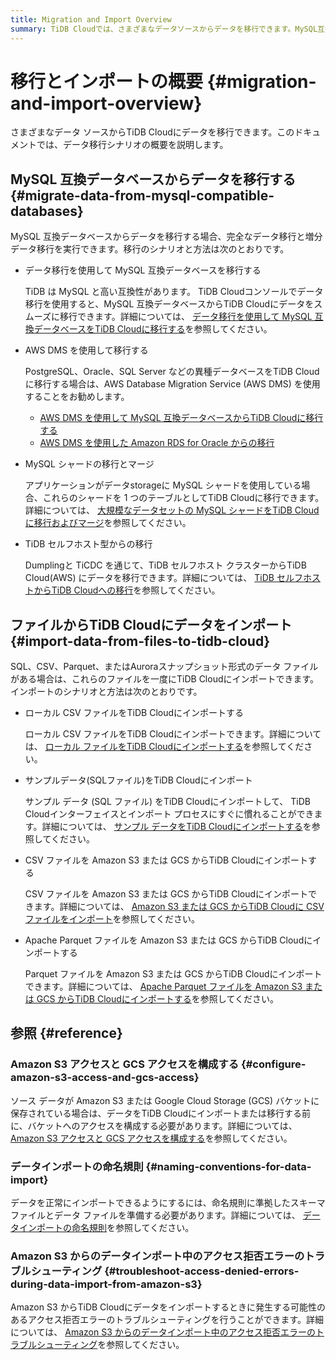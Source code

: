 ```yaml
---
title: Migration and Import Overview
summary: TiDB Cloudでは、さまざまなデータソースからデータを移行できます。MySQL互換データベースからの移行やファイルからのデータインポートが可能です。移行やインポートの方法については、ドキュメントを参照してください。
---
```


# 移行とインポートの概要 {#migration-and-import-overview}

さまざまなデータ ソースからTiDB Cloudにデータを移行できます。このドキュメントでは、データ移行シナリオの概要を説明します。

## MySQL 互換データベースからデータを移行する {#migrate-data-from-mysql-compatible-databases}

MySQL 互換データベースからデータを移行する場合、完全なデータ移行と増分データ移行を実行できます。移行のシナリオと方法は次のとおりです。

-   データ移行を使用して MySQL 互換データベースを移行する

    TiDB は MySQL と高い互換性があります。 TiDB Cloudコンソールでデータ移行を使用すると、MySQL 互換データベースからTiDB Cloudにデータをスムーズに移行できます。詳細については、 [データ移行を使用して MySQL 互換データベースをTiDB Cloudに移行する](/tidb-cloud/migrate-from-mysql-using-data-migration.md)を参照してください。

-   AWS DMS を使用して移行する

    PostgreSQL、Oracle、SQL Server などの異種データベースをTiDB Cloudに移行する場合は、AWS Database Migration Service (AWS DMS) を使用することをお勧めします。

    -   [AWS DMS を使用して MySQL 互換データベースからTiDB Cloudに移行する](/tidb-cloud/migrate-from-mysql-using-aws-dms.md)
    -   [AWS DMS を使用した Amazon RDS for Oracle からの移行](/tidb-cloud/migrate-from-oracle-using-aws-dms.md)

-   MySQL シャードの移行とマージ

    アプリケーションがデータstorageに MySQL シャードを使用している場合、これらのシャードを 1 つのテーブルとしてTiDB Cloudに移行できます。詳細については、 [大規模なデータセットの MySQL シャードをTiDB Cloudに移行およびマージ](/tidb-cloud/migrate-sql-shards.md)を参照してください。

-   TiDB セルフホスト型からの移行

    Dumplingと TiCDC を通じて、TiDB セルフホスト クラスターからTiDB Cloud(AWS) にデータを移行できます。詳細については、 [TiDB セルフホストからTiDB Cloudへの移行](/tidb-cloud/migrate-from-op-tidb.md)を参照してください。

## ファイルからTiDB Cloudにデータをインポート {#import-data-from-files-to-tidb-cloud}

SQL、CSV、Parquet、またはAuroraスナップショット形式のデータ ファイルがある場合は、これらのファイルを一度にTiDB Cloudにインポートできます。インポートのシナリオと方法は次のとおりです。

-   ローカル CSV ファイルをTiDB Cloudにインポートする

    ローカル CSV ファイルをTiDB Cloudにインポートできます。詳細については、 [ローカル ファイルをTiDB Cloudにインポートする](/tidb-cloud/tidb-cloud-import-local-files.md)を参照してください。

-   サンプルデータ(SQLファイル)をTiDB Cloudにインポート

    サンプル データ (SQL ファイル) をTiDB Cloudにインポートして、 TiDB Cloudインターフェイスとインポート プロセスにすぐに慣れることができます。詳細については、 [サンプル データをTiDB Cloudにインポートする](/tidb-cloud/import-sample-data.md)を参照してください。

-   CSV ファイルを Amazon S3 または GCS からTiDB Cloudにインポートする

    CSV ファイルを Amazon S3 または GCS からTiDB Cloudにインポートできます。詳細については、 [Amazon S3 または GCS からTiDB Cloudに CSV ファイルをインポート](/tidb-cloud/import-csv-files.md)を参照してください。

-   Apache Parquet ファイルを Amazon S3 または GCS からTiDB Cloudにインポートする

    Parquet ファイルを Amazon S3 または GCS からTiDB Cloudにインポートできます。詳細については、 [Apache Parquet ファイルを Amazon S3 または GCS からTiDB Cloudにインポートする](/tidb-cloud/import-parquet-files.md)を参照してください。

## 参照 {#reference}

### Amazon S3 アクセスと GCS アクセスを構成する {#configure-amazon-s3-access-and-gcs-access}

ソース データが Amazon S3 または Google Cloud Storage (GCS) バケットに保存されている場合は、データをTiDB Cloudにインポートまたは移行する前に、バケットへのアクセスを構成する必要があります。詳細については、 [Amazon S3 アクセスと GCS アクセスを構成する](/tidb-cloud/config-s3-and-gcs-access.md)を参照してください。

### データインポートの命名規則 {#naming-conventions-for-data-import}

データを正常にインポートできるようにするには、命名規則に準拠したスキーマ ファイルとデータ ファイルを準備する必要があります。詳細については、 [データインポートの命名規則](/tidb-cloud/naming-conventions-for-data-import.md)を参照してください。

### Amazon S3 からのデータインポート中のアクセス拒否エラーのトラブルシューティング {#troubleshoot-access-denied-errors-during-data-import-from-amazon-s3}

Amazon S3 からTiDB Cloudにデータをインポートするときに発生する可能性のあるアクセス拒否エラーのトラブルシューティングを行うことができます。詳細については、 [Amazon S3 からのデータインポート中のアクセス拒否エラーのトラブルシューティング](/tidb-cloud/troubleshoot-import-access-denied-error.md)を参照してください。
